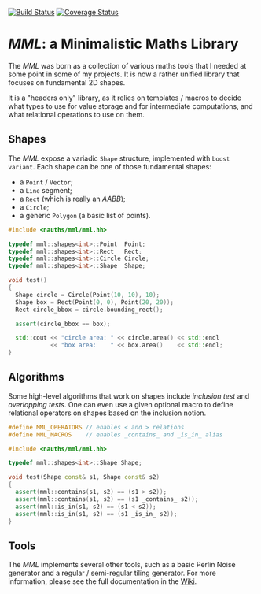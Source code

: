 [![Build Status](https://travis-ci.org/nicuveo/MML.svg?branch=master)](https://travis-ci.org/nicuveo/MML)
[![Coverage Status](https://coveralls.io/repos/nicuveo/MML/badge.svg?branch=master&service=github)](https://coveralls.io/github/nicuveo/MML?branch=master)

*MML*: a Minimalistic Maths Library
===================================

The *MML* was born as a collection of various maths tools that
I needed at some point in some of my projects. It is now a rather
unified library that focuses on fundamental 2D shapes.

It is a "headers only" library, as it relies on templates / macros
to decide what types to use for value storage and for intermediate
computations, and what relational operations to use on them.


Shapes
------

The *MML* expose a variadic `Shape` structure, implemented with
`boost variant`. Each shape can be one of those fundamental shapes:
  * a `Point` / `Vector`;
  * a `Line` segment;
  * a `Rect` (which is really an *AABB*);
  * a `Circle`;
  * a generic `Polygon` (a basic list of points).

```c++
#include <nauths/mml/mml.hh>

typedef mml::shapes<int>::Point  Point;
typedef mml::shapes<int>::Rect   Rect;
typedef mml::shapes<int>::Circle Circle;
typedef mml::shapes<int>::Shape  Shape;

void test()
{
  Shape circle = Circle(Point(10, 10), 10);
  Shape box = Rect(Point(0, 0), Point(20, 20));
  Rect circle_bbox = circle.bounding_rect();

  assert(circle_bbox == box);

  std::cout << "circle area: " << circle.area() << std::endl
            << "box area:    " << box.area()    << std::endl;
}
```



Algorithms
----------

Some high-level algorithms that work on shapes include *inclusion test*
and *overlapping tests*. One can even use a given optional macro to
define relational operators on shapes based on the inclusion notion.

```c++
#define MML_OPERATORS // enables < and > relations
#define MML_MACROS    // enables _contains_ and _is_in_ alias

#include <nauths/mml/mml.hh>

typedef mml::shapes<int>::Shape Shape;

void test(Shape const& s1, Shape const& s2)
{
  assert(mml::contains(s1, s2) == (s1 > s2));
  assert(mml::contains(s1, s2) == (s1 _contains_ s2));
  assert(mml::is_in(s1, s2) == (s1 < s2));
  assert(mml::is_in(s1, s2) == (s1 _is_in_ s2));
}
```



Tools
-----------

The *MML* implements several other tools, such as a basic Perlin Noise
generator and a regular / semi-regular tiling generator. For more
information, please see the full documentation in the
[Wiki](https://github.com/nicuveo/MML/wiki).

